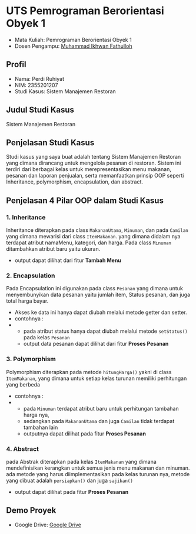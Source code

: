 # UTS Pemrograman Berorientasi Obyek 1
<ul>
  <li>Mata Kuliah: Pemrograman Berorientasi Obyek 1</li>
  <li>Dosen Pengampu: <a href="https://github.com/Muhammad-Ikhwan-Fathulloh">Muhammad Ikhwan Fathulloh</a></li>
</ul>

## Profil
<ul>
  <li>Nama: Perdi Ruhiyat</li>
  <li>NIM: 2355201207</li>
  <li>Studi Kasus: Sistem Manajemen Restoran</li>
</ul>

## Judul Studi Kasus
<p>Sistem Manajemen Restoran</p>

## Penjelasan Studi Kasus
<p>Studi kasus yang saya buat adalah tentang Sistem Manajemen Restoran yang dimana dirancang untuk mengelola pesanan di restoran. 
  Sistem ini terdiri dari berbagai kelas untuk merepresentasikan menu makanan, pesanan dan laporan penjualan, serta memanfaatkan 
  prinsip OOP seperti Inheritance, polymorphism, encapsulation, dan abstract.
</p>

## Penjelasan 4 Pilar OOP dalam Studi Kasus

### 1. Inheritance
Inheritance diterapkan pada class `MakananUtama`, `Minuman`, dan pada `Camilan` yang dimana mewarisi dari class `ItemMakanan`. yang dimana didalam nya terdapat atribut namaMenu, kategori, dan harga. Pada class `Minuman` ditambahkan atribut baru yaitu ukuran.
- output dapat dilihat dari fitur **Tambah Menu**

### 2. Encapsulation
Pada Encapsulation ini digunakan pada class `Pesanan` yang dimana untuk menyembunyikan data pesanan yaitu jumlah item, Status pesanan, dan juga total harga bayar. 
- Akses ke data ini hanya dapat diubah melalui metode getter dan setter.
- contohnya :
- - pada atribut status hanya dapat diubah melalui metode `setStatus()` pada kelas `Pesanan`
  - output data pesanan dapat dilihat dari fitur **Proses Pesanan** 
    

### 3. Polymorphism
Polymorphism diterapkan pada metode `hitungHarga()` yakni di class `ItemMakanan`, yang dimana untuk setiap kelas turunan memiliki perhitungan yang berbeda
- contohnya :
- - pada `Minuman` terdapat atribut baru untuk perhitungan tambahan harga nya,
  - sedangkan pada `MakananUtama` dan juga `Camilan` tidak terdapat tambahan lain
  - outputnya dapat dilihat pada fitur **Proses Pesanan** 

### 4. Abstract
pada Abstrak diterapkan pada kelas `ItemMakanan` yang dimana mendefinisikan kerangkan untuk semua jenis menu makanan dan minuman. ada metode yang harus diimplementasikan pada kelas turunan nya, metode yang dibuat adalah `persiapkan()` dan juga `sajikan()`
- output dapat dilihat pada fitur **Proses Pesanan** 

## Demo Proyek
<ul>
  <li>Google Drive: <a href="https://drive.google.com/drive/folders/1Q2j01o110yebszTnNIwlvvMrYucdd2D9?usp=sharing">Google Drive</a></li>
</ul>
